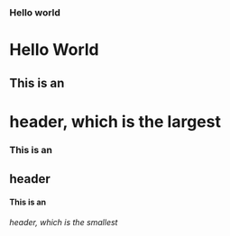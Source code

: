 ### Hello world

# Hello World
## This is an <h1> header, which is the largest
### This is an <h2> header
#### This is an <h6> header, which is the smallest
